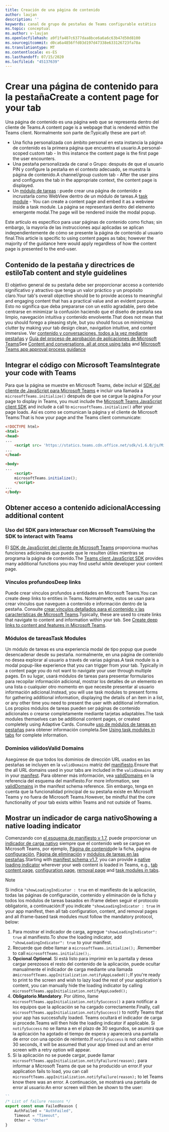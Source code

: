 ```yaml
---
title: Creación de una página de contenido
author: laujan
description: ''
keywords: canal de grupo de pestañas de Teams configurable estático
ms.topic: conceptual
ms.author: v-laujan
ms.openlocfilehash: a9f1fa407c6377daa8bce6a6a6c63b47d50d8100
ms.sourcegitcommit: d0ca6a4856ffd03d197d47338e633126723fa78a
ms.translationtype: MT
ms.contentlocale: es-ES
ms.lasthandoff: 07/15/2020
ms.locfileid: "45137639"
---
```

# <a name="create-a-content-page-for-your-tab"></a><span data-ttu-id="b0007-103">Crear una página de contenido para la pestaña</span><span class="sxs-lookup"><span data-stu-id="b0007-103">Create a content page for your tab</span></span>

<span data-ttu-id="b0007-104">Una página de contenido es una página web que se representa dentro del cliente de Teams.</span><span class="sxs-lookup"><span data-stu-id="b0007-104">A content page is a webpage that is rendered within the Teams client.</span></span> <span data-ttu-id="b0007-105">Normalmente son parte de:</span><span class="sxs-lookup"><span data-stu-id="b0007-105">Typically these are part of:</span></span>

* <span data-ttu-id="b0007-106">Una ficha personalizada con ámbito personal en esta instancia la página de contenido es la primera página que encuentra el usuario.</span><span class="sxs-lookup"><span data-stu-id="b0007-106">A personal-scoped custom tab - In this instance the content page is the first page the user encounters.</span></span>
* <span data-ttu-id="b0007-107">Una pestaña personalizada de canal o Grupo: después de que el usuario PIN y configure la pestaña en el contexto adecuado, se muestra la página de contenido.</span><span class="sxs-lookup"><span data-stu-id="b0007-107">A channel/group custom tab - After the user pins and configures the tab in the appropriate context, the content page is displayed.</span></span>
* <span data-ttu-id="b0007-108">Un [módulo de tareas](~/task-modules-and-cards/what-are-task-modules.md) : puede crear una página de contenido e incrustarla como WebView dentro de un módulo de tareas.</span><span class="sxs-lookup"><span data-stu-id="b0007-108">A [task module](~/task-modules-and-cards/what-are-task-modules.md) - You can create a content page and embed it as a webview inside a task module.</span></span> <span data-ttu-id="b0007-109">La página se representará dentro del elemento emergente modal.</span><span class="sxs-lookup"><span data-stu-id="b0007-109">The page will be rendered inside the modal popup.</span></span>

<span data-ttu-id="b0007-110">Este artículo es específico para usar páginas de contenido como fichas; sin embargo, la mayoría de las instrucciones aquí aplicadas se aplican independientemente de cómo se presente la página de contenido al usuario final.</span><span class="sxs-lookup"><span data-stu-id="b0007-110">This article is specific to using content pages as tabs; however the majority of the guidance here would apply regardless of how the content page is presented to the end-user.</span></span>

## <a name="tab-content-and-style-guidelines"></a><span data-ttu-id="b0007-111">Contenido de la pestaña y directrices de estilo</span><span class="sxs-lookup"><span data-stu-id="b0007-111">Tab content and style guidelines</span></span>

<span data-ttu-id="b0007-112">El objetivo general de su pestaña debe ser proporcionar acceso a contenido significativo y atractivo que tenga un valor práctico y un propósito claro.</span><span class="sxs-lookup"><span data-stu-id="b0007-112">Your tab's overall objective should be to provide access to meaningful and engaging content that has a practical value and an evident purpose.</span></span> <span data-ttu-id="b0007-113">Esto no significa que deba prepararse con un estilo agradable, pero debe centrarse en minimizar la confusión haciendo que el diseño de pestaña sea limpio, navegación intuitiva y contenido envolvente.</span><span class="sxs-lookup"><span data-stu-id="b0007-113">That does not mean that you should forego a pleasing style, but you should focus on minimizing clutter by making your tab design clean, navigation intuitive, and content immersive.</span></span> <span data-ttu-id="b0007-114">Ver [contenido y conversaciones, todos a la vez mediante pestañas](~/tabs/design/tabs.md) y [Guía del proceso de aprobación de aplicaciones de Microsoft Teams](~/concepts/deploy-and-publish/appsource/prepare/frequently-failed-cases.md)</span><span class="sxs-lookup"><span data-stu-id="b0007-114">See [Content and conversations, all at once using tabs](~/tabs/design/tabs.md) and [Microsoft Teams app approval process guidance](~/concepts/deploy-and-publish/appsource/prepare/frequently-failed-cases.md)</span></span>

## <a name="integrate-your-code-with-teams"></a><span data-ttu-id="b0007-115">Integrar el código con Microsoft Teams</span><span class="sxs-lookup"><span data-stu-id="b0007-115">Integrate your code with Teams</span></span>

<span data-ttu-id="b0007-116">Para que la página se muestre en Microsoft Teams, debe incluir el [SDK del cliente de JavaScript para Microsoft Teams](/javascript/api/overview/msteams-client?view=msteams-client-js-latest) e incluir una llamada a `microsoftTeams.initialize()` después de que se cargue la página.</span><span class="sxs-lookup"><span data-stu-id="b0007-116">For your page to display in Teams, you must include the [Microsoft Teams JavaScript client SDK](/javascript/api/overview/msteams-client?view=msteams-client-js-latest) and include a call to `microsoftTeams.initialize()` after your page loads.</span></span> <span data-ttu-id="b0007-117">Así es como se comunican la página y el cliente de Microsoft Teams:</span><span class="sxs-lookup"><span data-stu-id="b0007-117">That is how your page and the Teams client communicate:</span></span>

```html
<!DOCTYPE html>
<html>
<head>
...
    <script src= 'https://statics.teams.cdn.office.net/sdk/v1.6.0/js/MicrosoftTeams.min.js'></script>
...
</head>

<body>
...
    <script>
    microsoftTeams.initialize();
    </script>
...
</body>
```

## <a name="accessing-additional-content"></a><span data-ttu-id="b0007-118">Obtener acceso a contenido adicional</span><span class="sxs-lookup"><span data-stu-id="b0007-118">Accessing additional content</span></span>

### <a name="using-the-sdk-to-interact-with-teams"></a><span data-ttu-id="b0007-119">Uso del SDK para interactuar con Microsoft Teams</span><span class="sxs-lookup"><span data-stu-id="b0007-119">Using the SDK to interact with Teams</span></span>

<span data-ttu-id="b0007-120">El [SDK de JavaScript del cliente de Microsoft Teams](~/tabs/how-to/using-teams-client-sdk.md) proporciona muchas funciones adicionales que puede que le resulten útiles mientras se programa la página de contenido.</span><span class="sxs-lookup"><span data-stu-id="b0007-120">The [Teams client JavaScript SDK](~/tabs/how-to/using-teams-client-sdk.md) provides many additional functions you may find useful while developer your content page.</span></span>

### <a name="deep-links"></a><span data-ttu-id="b0007-121">Vínculos profundos</span><span class="sxs-lookup"><span data-stu-id="b0007-121">Deep links</span></span>

<span data-ttu-id="b0007-122">Puede crear vínculos profundos a entidades en Microsoft Teams.</span><span class="sxs-lookup"><span data-stu-id="b0007-122">You can create deep links to entities in Teams.</span></span> <span data-ttu-id="b0007-123">Normalmente, estos se usan para crear vínculos que naveguen a contenido e información dentro de la pestaña. Consulte [crear vínculos detallados para el contenido y las características de Microsoft Teams](~/concepts/build-and-test/deep-links.md).</span><span class="sxs-lookup"><span data-stu-id="b0007-123">Typically, these are used to create links that navigate to content and information within your tab. See [Create deep links to content and features in Microsoft Teams](~/concepts/build-and-test/deep-links.md).</span></span>

### <a name="task-modules"></a><span data-ttu-id="b0007-124">Módulos de tareas</span><span class="sxs-lookup"><span data-stu-id="b0007-124">Task Modules</span></span>

<span data-ttu-id="b0007-125">Un módulo de tareas es una experiencia modal de tipo popup que puede desencadenar desde su pestaña. normalmente, en una página de contenido no desea explorar al usuario a través de varias páginas.</span><span class="sxs-lookup"><span data-stu-id="b0007-125">A task module is a modal popup-like experience that you can trigger from your tab. Typically in a content page you do not want to navigate your user through multiple pages.</span></span> <span data-ttu-id="b0007-126">En su lugar, usará módulos de tareas para presentar formularios para recopilar información adicional, mostrar los detalles de un elemento en una lista o cualquier otro momento en que necesite presentar al usuario información adicional.</span><span class="sxs-lookup"><span data-stu-id="b0007-126">Instead, you will use task modules to present forms for gathering additional information, displaying the details of an item in a list, or any other time you need to present the user with additional information.</span></span> <span data-ttu-id="b0007-127">Los propios módulos de tareas pueden ser páginas de contenido adicionales o crearse completamente mediante tarjetas adaptables.</span><span class="sxs-lookup"><span data-stu-id="b0007-127">The task modules themselves can be additional content pages, or created completely using Adaptive Cards.</span></span> <span data-ttu-id="b0007-128">Consulte [uso de módulos de tareas en pestañas](~/task-modules-and-cards/task-modules/task-modules-tabs.md) para obtener información completa.</span><span class="sxs-lookup"><span data-stu-id="b0007-128">See [Using task modules in tabs](~/task-modules-and-cards/task-modules/task-modules-tabs.md) for complete information.</span></span>

### <a name="valid-domains"></a><span data-ttu-id="b0007-129">Dominios válidos</span><span class="sxs-lookup"><span data-stu-id="b0007-129">Valid Domains</span></span>

<span data-ttu-id="b0007-130">Asegúrese de que todos los dominios de dirección URL usados en las pestañas se incluyen en la `validDomains` matriz del [manifiesto](~/concepts/build-and-test/apps-package.md).</span><span class="sxs-lookup"><span data-stu-id="b0007-130">Ensure that the all URL domains used in your tabs are included in the `validDomains` array in your [manifest](~/concepts/build-and-test/apps-package.md).</span></span> <span data-ttu-id="b0007-131">Para obtener más información, vea [validDomains](~/resources/schema/manifest-schema.md#validdomains) en la referencia del esquema del manifiesto.</span><span class="sxs-lookup"><span data-stu-id="b0007-131">For more information, see [validDomains](~/resources/schema/manifest-schema.md#validdomains) in the manifest schema reference.</span></span> <span data-ttu-id="b0007-132">Sin embargo, tenga en cuenta que la funcionalidad principal de su pestaña existe en Microsoft Teams y no fuera de Microsoft Teams.</span><span class="sxs-lookup"><span data-stu-id="b0007-132">However, be mindful that the core functionality of your tab exists within Teams and not outside of Teams.</span></span>

## <a name="showing-a-native-loading-indicator"></a><span data-ttu-id="b0007-133">Mostrar un indicador de carga nativo</span><span class="sxs-lookup"><span data-stu-id="b0007-133">Showing a native loading indicator</span></span>

<span data-ttu-id="b0007-134">Comenzando con [el esquema de manifiesto v 1.7](../../../resources/schema/manifest-schema.md), puede proporcionar un [indicador de carga nativo](../../../resources/schema/manifest-schema.md#showloadingindicator) siempre que el contenido web se cargue en Microsoft Teams, por ejemplo, [Página de contenido](#integrate-your-code-with-teams)de la ficha, página de [configuración](configuration-page.md), [Página de eliminación](removal-page.md) y [módulos de tareas en las pestañas](../../../task-modules-and-cards/task-modules/task-modules-tabs.md).</span><span class="sxs-lookup"><span data-stu-id="b0007-134">Starting with [manifest schema v1.7](../../../resources/schema/manifest-schema.md), you can provide a [native loading indicator](../../../resources/schema/manifest-schema.md#showloadingindicator) wherever your web content is loaded in Teams, e.g., [tab content page](#integrate-your-code-with-teams), [configuration page](configuration-page.md), [removal page](removal-page.md) and [task modules in tabs](../../../task-modules-and-cards/task-modules/task-modules-tabs.md).</span></span>

> [!NOTE]
> <span data-ttu-id="b0007-135">Si indica `"showLoadingIndicator : true` en el manifiesto de la aplicación, todas las páginas de configuración, contenido y eliminación de la ficha y todos los módulos de tareas basados en iframe deben seguir el protocolo obligatorio, a continuación:</span><span class="sxs-lookup"><span data-stu-id="b0007-135">If you indicate  `"showLoadingIndicator : true`  in your app manifest, then all tab configuration, content, and removal pages and all iframe-based task modules must follow the mandatory protocol, below:</span></span>

1. <span data-ttu-id="b0007-136">Para mostrar el indicador de carga, agregue `"showLoadingIndicator": true` al manifiesto.</span><span class="sxs-lookup"><span data-stu-id="b0007-136">To show the loading indicator, add `"showLoadingIndicator": true` to your manifest.</span></span> 
2. <span data-ttu-id="b0007-137">Recuerde que debe llamar a `microsoftTeams.initialize();` .</span><span class="sxs-lookup"><span data-stu-id="b0007-137">Remember to call `microsoftTeams.initialize();`.</span></span>
3. <span data-ttu-id="b0007-138">**Opcional**.</span><span class="sxs-lookup"><span data-stu-id="b0007-138">**Optional**.</span></span> <span data-ttu-id="b0007-139">Si está listo para imprimir en la pantalla y desea cargar perezosos el resto del contenido de la aplicación, puede ocultar manualmente el indicador de carga mediante una llamada a`microsoftTeams.appInitialization.notifyAppLoaded();`</span><span class="sxs-lookup"><span data-stu-id="b0007-139">If you're ready to print to the screen and wish to lazy load the rest of your application's content, you can manually hide the loading indicator by calling `microsoftTeams.appInitialization.notifyAppLoaded();`</span></span>
4. <span data-ttu-id="b0007-140">**Obligatorio**.</span><span class="sxs-lookup"><span data-stu-id="b0007-140">**Mandatory**.</span></span> <span data-ttu-id="b0007-141">Por último, llame `microsoftTeams.appInitialization.notifySuccess()` a para notificar a los equipos que la aplicación se ha cargado correctamente.</span><span class="sxs-lookup"><span data-stu-id="b0007-141">Finally, call `microsoftTeams.appInitialization.notifySuccess()` to notify Teams that your app has successfully loaded.</span></span> <span data-ttu-id="b0007-142">Teams ocultará el indicador de carga si procede.</span><span class="sxs-lookup"><span data-stu-id="b0007-142">Teams will then hide the loading indicator if applicable.</span></span> <span data-ttu-id="b0007-143">Si `notifySuccess` no se llama a en el plazo de 30 segundos, se asumirá que la aplicación ha agotado el tiempo de espera y aparecerá una pantalla de error con una opción de reintento.</span><span class="sxs-lookup"><span data-stu-id="b0007-143">If  `notifySuccess`  is not called within 30 seconds, it will be assumed that your app timed out and an error screen with a retry option will appear.</span></span>
5. <span data-ttu-id="b0007-144">Si la aplicación no se puede cargar, puede llamar `microsoftTeams.appInitialization.notifyFailure(reason);` para informar a Microsoft Teams de que se ha producido un error.</span><span class="sxs-lookup"><span data-stu-id="b0007-144">If your application fails to load, you can call `microsoftTeams.appInitialization.notifyFailure(reason);` to let Teams know there was an error.</span></span> <span data-ttu-id="b0007-145">A continuación, se mostrará una pantalla de error al usuario:</span><span class="sxs-lookup"><span data-stu-id="b0007-145">An error screen will then be shown to the user:</span></span>

```typescript
``
/* List of failure reasons */
export const enum FailedReason {
    AuthFailed = "AuthFailed",
    Timeout = "Timeout",
    Other = "Other"
}
```
>